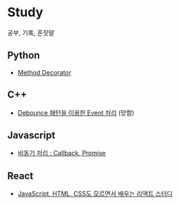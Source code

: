 # Study
공부, 기록, 혼잣말

## Python
 - [Method Decorator](https://github.com/jihun90/Study/tree/main/20230320)

## C++
 - [Debounce 패턴을 이용한 Event 처리](https://github.com/jihun90/Study/tree/main/20230415) (망함)

## Javascript
 - [비동기 처리 : Callback, Promise](https://github.com/jihun90/Study/tree/main/20230423)

## React
 - [JavaScript, HTML, CSS도 모르면서 배우는 리액트 스터디](https://github.com/jihun90/Study/tree/main/FirstReact)
